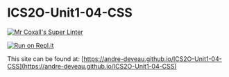 # ICS2O-Unit1-04-CSS

[![Mr Coxall's Super Linter](https://github.com/andre-deveau/ICS2O-Unit1-04-CSS/workflows/Mr%20Coxall's%20Super%20Linter/badge.svg)](https://github.com/andre-deveau/ICS2O-Unit1-04-CSS/actions/)

[![Run on Repl.it](https://repl.it/badge/github/andre-deveau/ICS2O-Unit1-04-CSS)](https://repl.it/github/andre-deveau/ICS2O-Unit1-04-CSS)

This site can be found at: [https://andre-deveau.github.io/ICS2O-Unit1-04-CSS](https://andre-deveau.github.io/ICS2O-Unit1-04-CSS)
